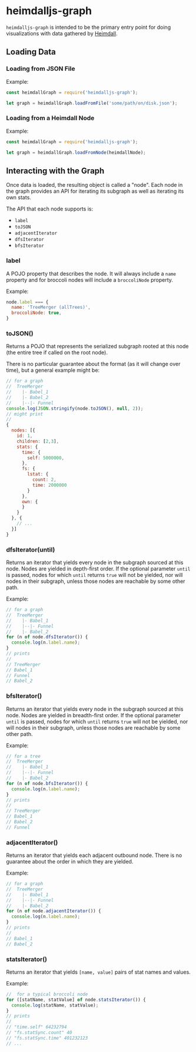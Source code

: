 # heimdalljs-graph

`heimdalljs-graph` is intended to be the primary entry point for doing visualizations with data
gathered by [Heimdall](https://github.com/heimdalljs/heimdalljs-lib). 

## Loading Data

### Loading from JSON File

Example:

```js
const heimdallGraph = require('heimdalljs-graph');

let graph = heimdallGraph.loadFromFile('some/path/on/disk.json');
```

### Loading from a Heimdall Node

Example:

```js
const heimdallGraph = require('heimdalljs-graph');

let graph = heimdallGraph.loadFromNode(heimdallNode);
```

## Interacting with the Graph

Once data is loaded, the resulting object is called a "node". Each node in the graph provides 
an API for iterating its subgraph as well as iterating its own stats. 

The API that each node supports is:

* `label`
* `toJSON`
* `adjacentIterator`
* `dfsIterator`
* `bfsIterator`

### label

A POJO property that describes the node.  It will always include a `name`
property and for broccoli nodes will include a `broccoliNode` property.

Example:

```js
node.label === {
  name: 'TreeMerger (allTrees)',
  broccoliNode: true,
}
```

### toJSON()

Returns a POJO that represents the serialized subgraph rooted at this node (the
entire tree if called on the root node).

There is no particular guarantee about the format (as it will change over time),
but a general example might be:

```js
// for a graph
//  TreeMerger
//    |- Babel_1
//    |- Babel_2
//    |--|- Funnel
console.log(JSON.stringify(node.toJSON(), null, 2));
// might print
//
{
  nodes: [{
    id: 1,
    children: [2,3],
    stats: {
      time: {
        self: 5000000,
      },
      fs: {
        lstat: {
          count: 2,
          time: 2000000
        }
      },
      own: {
      }
    }
  }, {
    // ...
  }]
}
```

### dfsIterator(until)

Returns an iterator that yields every node in the subgraph sourced at this node.
Nodes are yielded in depth-first order.  If the optional parameter `until` is
passed, nodes for which `until` returns `true` will not be yielded, nor will
nodes in their subgraph, unless those nodes are reachable by some other path.

Example:

```js
// for a graph
//  TreeMerger
//    |- Babel_1
//    |--|- Funnel
//    |- Babel_2
for (n of node.dfsIterator()) {
  console.log(n.label.name);
}
// prints
//
// TreeMerger
// Babel_1
// Funnel
// Babel_2
```

### bfsIterator()

Returns an iterator that yields every node in the subgraph sourced at this node.
Nodes are yielded in breadth-first order.  If the optional parameter `until` is
passed, nodes for which `until` returns `true` will not be yielded, nor will
nodes in their subgraph, unless those nodes are reachable by some other path.


Example:
```js
// for a tree
//  TreeMerger
//    |- Babel_1
//    |--|- Funnel
//    |- Babel_2
for (n of node.bfsIterator()) {
  console.log(n.label.name);
}
// prints
//
// TreeMerger
// Babel_1
// Babel_2
// Funnel
```

### adjacentIterator()

Returns an iterator that yields each adjacent outbound node. There is no guarantee
about the order in which they are yielded.

Example:

```js
// for a graph
//  TreeMerger
//    |- Babel_1
//    |--|- Funnel
//    |- Babel_2
for (n of node.adjacentIterator()) {
  console.log(n.label.name);
}
// prints
//
// Babel_1
// Babel_2
```

### statsIterator()

Returns an iterator that yields `[name, value]` pairs of stat names and values.

Example:
```js
//  for a typical broccoli node 
for ([statName, statValue] of node.statsIterator()) {
  console.log(statName, statValue);
}
// prints
//
// "time.self" 64232794
// "fs.statSync.count" 40
// "fs.statSync.time" 401232123
// ...
```
